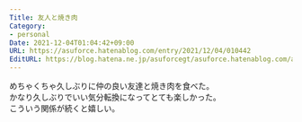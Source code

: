 ```yaml
---
Title: 友人と焼き肉
Category:
- personal
Date: 2021-12-04T01:04:42+09:00
URL: https://asuforce.hatenablog.com/entry/2021/12/04/010442
EditURL: https://blog.hatena.ne.jp/asuforcegt/asuforce.hatenablog.com/atom/entry/13574176438039243040
---
```


めちゃくちゃ久しぶりに仲の良い友達と焼き肉を食べた。  
かなり久しぶりでいい気分転換になってとても楽しかった。  
こういう関係が続くと嬉しい。
